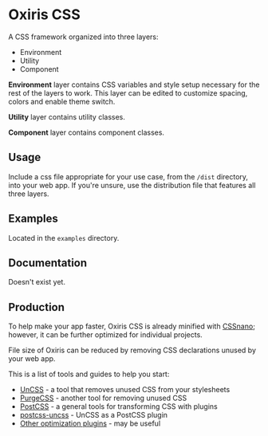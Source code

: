 # Oxiris CSS

A CSS framework organized into three layers:

- Environment
- Utility
- Component

**Environment** layer contains CSS variables and style setup necessary for the rest of the layers to work. This layer can be edited to customize spacing, colors and enable theme switch.

**Utility** layer contains utility classes.

**Component** layer contains component classes.

## Usage

Include a css file appropriate for your use case, from the `/dist` directory, into your web app. If you're unsure, use the distribution file that features all three layers.

## Examples

Located in the `examples` directory.

## Documentation

Doesn't exist yet.

## Production

To help make your app faster, Oxiris CSS is already minified with [CSSnano](https://cssnano.github.io/cssnano/); however, it can be further optimized for individual projects.

File size of Oxiris can be reduced by removing CSS declarations unused by your web app.

This is a list of tools and guides to help you start:

- [UnCSS](https://github.com/uncss/uncss) - a tool that removes unused CSS from your stylesheets
- [PurgeCSS](https://purgecss.com/) - another tool for removing unused CSS
- [PostCSS](https://postcss.org/) - a general tools for transforming CSS with plugins
- [postcss-uncss](https://github.com/uncss/postcss-uncss) - UnCSS as a PostCSS plugin
- [Other optimization plugins](https://postcss.org/docs/postcss-plugins#optimizations) - may be useful
